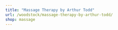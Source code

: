 ```yaml
---
title: "Massage Therapy by Arthur Todd"
url: /woodstock/massage-therapy-by-arthur-todd/
shop: massage
---
```

